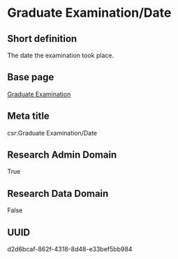 # Graduate Examination/Date
## Short definition
The date the examination took place.
## Base page
[Graduate Examination](https://github.com/EuroCRIS/CASRAI-Dictionairies/blob/main/Objects/Graduate%20Examination.md)
## Meta title
csr:Graduate Examination/Date
## Research Admin Domain
True
## Research Data Domain
False
## UUID
d2d6bcaf-862f-4318-8d48-e33bef5bb984
